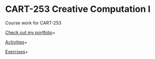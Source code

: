 # CART-253 Creative Computation I

Course work for CART-253

[Check out my portfolio](https://cacatiandanportfolio.com/)+

[Activities](https://danielcacatian.github.io/CART-253/activities)+

[Exercises](https://danielcacatian.github.io/CART-253/exercises)+
